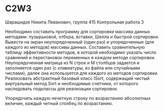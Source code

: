 # C2W3
Шарашидзе Никита Леванович, группа 415
Контрольная работа 3

Необходимо составить программу для сортировки массива данных методами:
пузырьковой, отбора, вставки, Шелла и быстрой сортировки. Вывести на экран
неупорядоченный (один раз) и упорядоченные (для каждого из методов) массивы
данных. Составить сравнительную таблицу эффективности методов, в которой
необходимо указать число сравнений и перестановок переменных в каждом
методе сортировки.
Неупорядоченная матрица из N строк и M столбцов задается и заполняется
один раз (с клавиатуры, из файла или случайными числами), далее она
используется для каждого из методов сортировки.
Реализовать абстрактный базовый класс ISort, содержащий чистый
виртуальный метод Sort и необходимые счетчики, от которого наследовать
подклассы для реализации сортировок.

Упорядочить каждую нечетную строку по возрастанию абсолютных величин,
каждый четный столбец по возрастанию.
